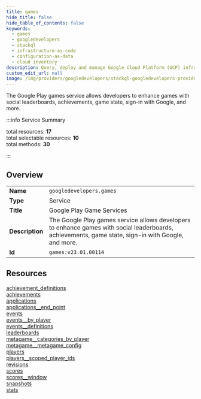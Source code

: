 ```yaml
---
title: games
hide_title: false
hide_table_of_contents: false
keywords:
  - games
  - googledevelopers
  - stackql
  - infrastructure-as-code
  - configuration-as-data
  - cloud inventory
description: Query, deploy and manage Google Cloud Platform (GCP) infrastructure and resources using SQL
custom_edit_url: null
image: /img/providers/googledevelopers/stackql-googledevelopers-provider-featured-image.png
---
```

The Google Play games service allows developers to enhance games with social leaderboards, achievements, game state, sign-in with Google, and more.  
    
:::info Service Summary

<div class="row">
<div class="providerDocColumn">
<span>total resources:&nbsp;<b>17</b></span><br />
<span>total selectable resources:&nbsp;<b>10</b></span><br />
<span>total methods:&nbsp;<b>30</b></span><br />
</div>
</div>

:::

## Overview
<table><tbody>
<tr><td><b>Name</b></td><td><code>googledevelopers.games</code></td></tr>
<tr><td><b>Type</b></td><td>Service</td></tr>
<tr><td><b>Title</b></td><td>Google Play Game Services</td></tr>
<tr><td><b>Description</b></td><td>The Google Play games service allows developers to enhance games with social leaderboards, achievements, game state, sign-in with Google, and more.</td></tr>
<tr><td><b>Id</b></td><td><code>games:v23.01.00114</code></td></tr>
</tbody></table>

## Resources
<div class="row">
<div class="providerDocColumn">
<a href="/providers/googledevelopers/games/achievement_definitions/">achievement_definitions</a><br />
<a href="/providers/googledevelopers/games/achievements/">achievements</a><br />
<a href="/providers/googledevelopers/games/applications/">applications</a><br />
<a href="/providers/googledevelopers/games/applications__end_point/">applications__end_point</a><br />
<a href="/providers/googledevelopers/games/events/">events</a><br />
<a href="/providers/googledevelopers/games/events__by_player/">events__by_player</a><br />
<a href="/providers/googledevelopers/games/events__definitions/">events__definitions</a><br />
<a href="/providers/googledevelopers/games/leaderboards/">leaderboards</a><br />
<a href="/providers/googledevelopers/games/metagame__categories_by_player/">metagame__categories_by_player</a><br />
</div>
<div class="providerDocColumn">
<a href="/providers/googledevelopers/games/metagame__metagame_config/">metagame__metagame_config</a><br />
<a href="/providers/googledevelopers/games/players/">players</a><br />
<a href="/providers/googledevelopers/games/players__scoped_player_ids/">players__scoped_player_ids</a><br />
<a href="/providers/googledevelopers/games/revisions/">revisions</a><br />
<a href="/providers/googledevelopers/games/scores/">scores</a><br />
<a href="/providers/googledevelopers/games/scores__window/">scores__window</a><br />
<a href="/providers/googledevelopers/games/snapshots/">snapshots</a><br />
<a href="/providers/googledevelopers/games/stats/">stats</a><br />
</div>
</div>
